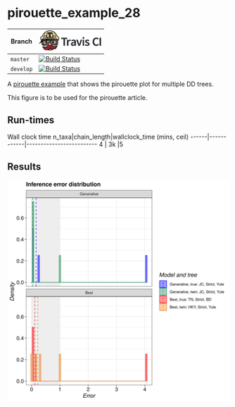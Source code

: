 # pirouette_example_28

Branch   |[![Travis CI logo](pics/TravisCI.png)](https://travis-ci.org)
---------|--------------------------------------------------------------------------------------------------------------------------------------------------------------
`master` |[![Build Status](https://travis-ci.org/richelbilderbeek/pirouette_example_28.svg?branch=master)](https://travis-ci.org/richelbilderbeek/pirouette_example_28)
`develop`|[![Build Status](https://travis-ci.org/richelbilderbeek/pirouette_example_28.svg?branch=develop)](https://travis-ci.org/richelbilderbeek/pirouette_example_28)

A [pirouette example](https://github.com/richelbilderbeek/pirouette_examples)
that shows the pirouette plot for multiple DD trees.

This figure is to be used for the pirouette article.

## Run-times

Wall clock time 
n_taxa|chain_length|wallclock_time (mins, ceil)
------|------------|-------------------------
4     | 3k         |5


## Results

![](example_28_314/errors.png)

